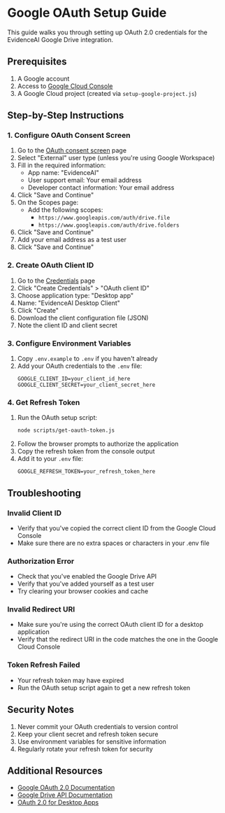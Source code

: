 # Google OAuth Setup Guide

This guide walks you through setting up OAuth 2.0 credentials for the EvidenceAI Google Drive integration.

## Prerequisites

1. A Google account
2. Access to [Google Cloud Console](https://console.cloud.google.com/)
3. A Google Cloud project (created via `setup-google-project.js`)

## Step-by-Step Instructions

### 1. Configure OAuth Consent Screen

1. Go to the [OAuth consent screen](https://console.cloud.google.com/apis/credentials/consent) page
2. Select "External" user type (unless you're using Google Workspace)
3. Fill in the required information:
   - App name: "EvidenceAI"
   - User support email: Your email address
   - Developer contact information: Your email address
4. Click "Save and Continue"
5. On the Scopes page:
   - Add the following scopes:
     * `https://www.googleapis.com/auth/drive.file`
     * `https://www.googleapis.com/auth/drive.folders`
6. Click "Save and Continue"
7. Add your email address as a test user
8. Click "Save and Continue"

### 2. Create OAuth Client ID

1. Go to the [Credentials](https://console.cloud.google.com/apis/credentials) page
2. Click "Create Credentials" > "OAuth client ID"
3. Choose application type: "Desktop app"
4. Name: "EvidenceAI Desktop Client"
5. Click "Create"
6. Download the client configuration file (JSON)
7. Note the client ID and client secret

### 3. Configure Environment Variables

1. Copy `.env.example` to `.env` if you haven't already
2. Add your OAuth credentials to the `.env` file:
   ```
   GOOGLE_CLIENT_ID=your_client_id_here
   GOOGLE_CLIENT_SECRET=your_client_secret_here
   ```

### 4. Get Refresh Token

1. Run the OAuth setup script:
   ```bash
   node scripts/get-oauth-token.js
   ```
2. Follow the browser prompts to authorize the application
3. Copy the refresh token from the console output
4. Add it to your `.env` file:
   ```
   GOOGLE_REFRESH_TOKEN=your_refresh_token_here
   ```

## Troubleshooting

### Invalid Client ID
- Verify that you've copied the correct client ID from the Google Cloud Console
- Make sure there are no extra spaces or characters in your .env file

### Authorization Error
- Check that you've enabled the Google Drive API
- Verify that you've added yourself as a test user
- Try clearing your browser cookies and cache

### Invalid Redirect URI
- Make sure you're using the correct OAuth client ID for a desktop application
- Verify that the redirect URI in the code matches the one in the Google Cloud Console

### Token Refresh Failed
- Your refresh token may have expired
- Run the OAuth setup script again to get a new refresh token

## Security Notes

1. Never commit your OAuth credentials to version control
2. Keep your client secret and refresh token secure
3. Use environment variables for sensitive information
4. Regularly rotate your refresh token for security

## Additional Resources

- [Google OAuth 2.0 Documentation](https://developers.google.com/identity/protocols/oauth2)
- [Google Drive API Documentation](https://developers.google.com/drive/api/v3/about-sdk)
- [OAuth 2.0 for Desktop Apps](https://developers.google.com/identity/protocols/oauth2/native-app)
